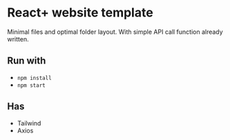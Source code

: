 # React+ website template

Minimal files and optimal folder layout. With simple API call function already written.

## Run with

- ```npm install```
- ```npm start```

## Has

- Tailwind
- Axios
